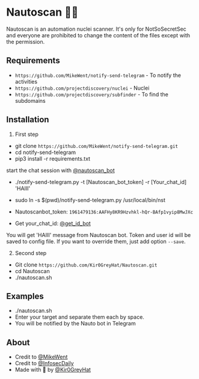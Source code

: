 # Nautoscan 🤖💉
Nautoscan is an automation nuclei scanner. It's only for NotSoSecretSec and everyone are prohibited to change the content of the files except with the permission.

## Requirements
- `https://github.com/MikeWent/notify-send-telegram` - To notify the activities
- `https://github.com/projectdiscovery/nuclei` - Nuclei
- `https://github.com/projectdiscovery/subfinder` - To find the subdomains

## Installation

1. First step
- git clone `https://github.com/MikeWent/notify-send-telegram.git`
- cd notify-send-telegram
- pip3 install -r requirements.txt

start the chat session with [@nautoscan_bot](https://t.me/nautoscan_bot)

- ./notify-send-telegram.py -t [Nautoscan_bot_token] -r [Your_chat_id] 'HAIII'
- sudo ln -s $(pwd)/notify-send-telegram.py /usr/local/bin/nst

- Nautoscanbot_token: `1961479136:AAFHy8KR9Hzvhkl-hQr-BAfp1vyip8MwJXc`
- Get your_chat_id: [@get_id_bot](https://t.me/get_id_bot)

You will get 'HAIII' message from Nautoscan bot. Token and user id will be saved to config file. If you want to override them, just add option `--save`.

2. Second step
- Git clone `https://github.com/Kir0GreyHat/Nautoscan.git` 
- cd Nautoscan
- ./nautoscan.sh

## Examples

- ./nautoscan.sh
- Enter your target and separate them each by space.
- You will be notified by the Nauto bot in Telegram

## About

- Credit to [@MikeWent](https://github.com/MikeWent/notify-send-telegram)
- Credit to [@InfosecDaily](https://www.youtube.com/channel/UCanyJdu7tbWxxwirWQhKwjQ)
- Made with 💚 by [@Kir0GreyHat](https://github.com/Kir0GreyHat)

